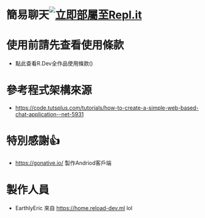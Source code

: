 # 簡易聊天[![立即部屬至Repl.it](https://repl.it/badge/github/EarthlyEric/SIMPLE-CHAT)](https://repl.it/github/EarthlyEric/SIMPLE-CHAT)
# 使用前請先查看使用條款
* 點此查看R.Dev全作品使用條款()
# 參考程式架構來源
* https://code.tutsplus.com/tutorials/how-to-create-a-simple-web-based-chat-application--net-5931
# 特別感謝👍 
* https://gonative.io/ 製作Andriod客戶端
# 製作人員
* EarthlyEric 來自 https://home.reload-dev.ml
 lol

